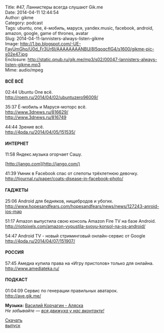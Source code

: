 Title: #47, Ланнистеры всегда слушают Gik.me  
Date: 2014-04-11 12:44:54  
Author: gikme  
Category: podcast  
Tags: ubuntu, one, ё-мобиль, маруся, yandex.music, facebook, android, amazon, google, game of thrones, avatar  
Slug: 2014-04-11-lannisters-always-listen-gikme  
Image: http://1.bp.blogspot.com/-UE-FayUmGho/U0d_Fr3Ur6I/AAAAAAAANBU/8l5qoqcflG4/s1600/gikme-pic-s02e47.jpg  
Enclosure: http://static.qnub.ru/gik.me/mp3/s02/00047-lannisters-always-listen-gikme.mp3  
Mime: audio/mpeg

#### ВСЁ ВСЁ

02:44 Ubuntu One всё.  
<http://roem.ru/2014/04/02/ubuntuzero96009/>

35:37 Ё-мобиль и Маруся-моторс всё.  
<http://www.3dnews.ru/816629/>  
<http://www.3dnews.ru/816749>

44:44 Зрение всё.  
<http://4pda.ru/2014/04/05/151535/>

#### ИНТЕРНЕТ

11:58 Яндекс.музыка огорчает Сашу.

[http://jango.com](http://jango.com/)

41:39 Умник в Facebook спас от слепоты трёхлетнюю девочку.  
<http://tjournal.ru/paper/coats-disease-in-facebook-photo/>

#### ГАДЖЕТЫ

25:06 Android для бедняков, нищебродов и убогих.  
<http://www.hopesandfears.com/hopesandfears/news/news/127243-anroid-ios-map>

51:17 Amazon выпустила свою консоль Amazon Fire TV на базе Android.  
<http://riotpixels.com/amazon-vypustila-svoyu-konsol-na-os-android/>

54:47 Android TV - новый стриминговый онлайн-сервис от Google  
<http://4pda.ru/2014/04/07/151907/>

#### РОССИЯ

57:45 Амедиа купила права на «Игру пристолов» только для онлайна.  
<http://www.amediateka.ru/>

#### ПОДКАСТ

01:04:09 Сервис по генерации правильных аватарок.  
<http://ave.gik.me/>

**Музыка:** [Василий Корчагин - Аляска](http://vk.com/bacc3)  
*Не забывайте — [вся движуха у нас вконтакте!](http://vk.com/gikme)*

[Скачать  
выпуск](http://static.qnub.ru/gik.me/mp3/s02/00047-lannisters-always-listen-gikme.mp3)

